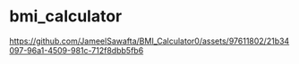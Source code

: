 # bmi_calculator




https://github.com/JameelSawafta/BMI_Calculator0/assets/97611802/21b34097-96a1-4509-981c-712f8dbb5fb6

